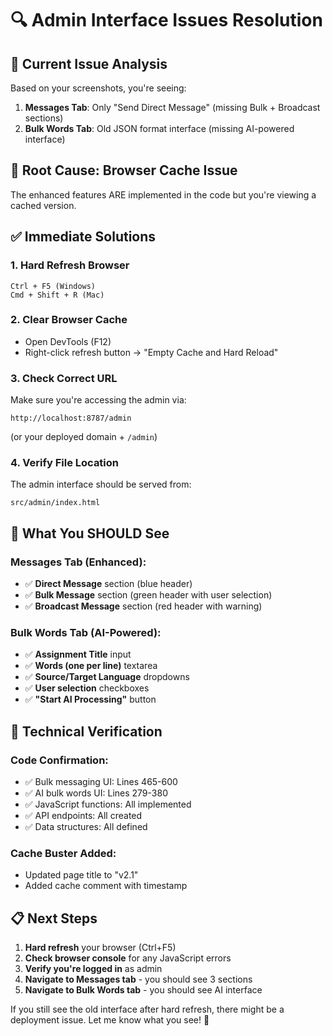 # 🔍 Admin Interface Issues Resolution

## 📸 Current Issue Analysis

Based on your screenshots, you're seeing:
1. **Messages Tab**: Only "Send Direct Message" (missing Bulk + Broadcast sections)
2. **Bulk Words Tab**: Old JSON format interface (missing AI-powered interface)

## 🎯 Root Cause: Browser Cache Issue

The enhanced features ARE implemented in the code but you're viewing a cached version.

## ✅ Immediate Solutions

### 1. **Hard Refresh Browser**
```
Ctrl + F5 (Windows)
Cmd + Shift + R (Mac)
```

### 2. **Clear Browser Cache**
- Open DevTools (F12)
- Right-click refresh button → "Empty Cache and Hard Reload"

### 3. **Check Correct URL**
Make sure you're accessing the admin via:
```
http://localhost:8787/admin
```
(or your deployed domain + `/admin`)

### 4. **Verify File Location**
The admin interface should be served from:
```
src/admin/index.html
```

## 🚀 What You SHOULD See

### Messages Tab (Enhanced):
- ✅ **Direct Message** section (blue header)
- ✅ **Bulk Message** section (green header with user selection)
- ✅ **Broadcast Message** section (red header with warning)

### Bulk Words Tab (AI-Powered):
- ✅ **Assignment Title** input
- ✅ **Words (one per line)** textarea
- ✅ **Source/Target Language** dropdowns
- ✅ **User selection** checkboxes
- ✅ **"Start AI Processing"** button

## 🔧 Technical Verification

### Code Confirmation:
- ✅ Bulk messaging UI: Lines 465-600
- ✅ AI bulk words UI: Lines 279-380
- ✅ JavaScript functions: All implemented
- ✅ API endpoints: All created
- ✅ Data structures: All defined

### Cache Buster Added:
- Updated page title to "v2.1"
- Added cache comment with timestamp

## 📋 Next Steps

1. **Hard refresh** your browser (Ctrl+F5)
2. **Check browser console** for any JavaScript errors
3. **Verify you're logged in** as admin
4. **Navigate to Messages tab** - you should see 3 sections
5. **Navigate to Bulk Words tab** - you should see AI interface

If you still see the old interface after hard refresh, there might be a deployment issue. Let me know what you see! 🎯
